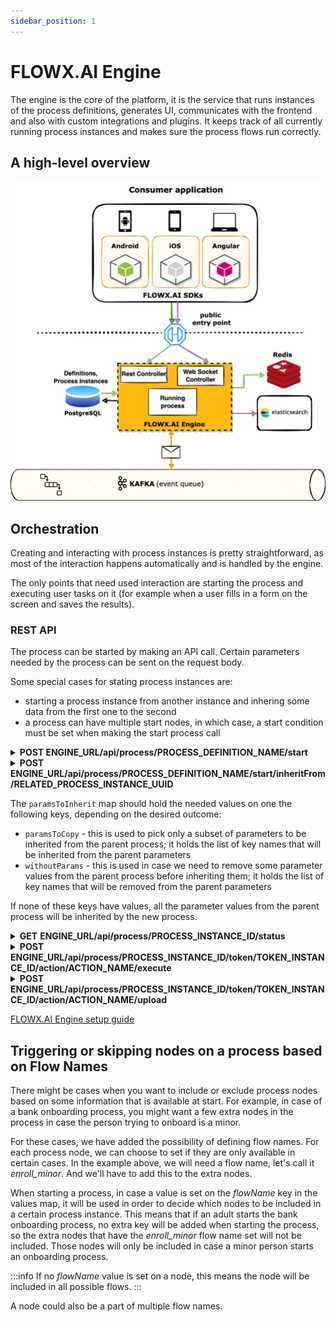 ```yaml
---
sidebar_position: 1
---
```


# FLOWX.AI Engine

The engine is the core of the platform, it is the service that runs instances of the process definitions, generates UI, communicates with the frontend and also with custom integrations and plugins. It keeps track of all currently running process instances and makes sure the process flows run correctly.

## A high-level overview

![](../img/image%20(20).png)

## Orchestration

Creating and interacting with process instances is pretty straightforward, as most of the interaction happens automatically and is handled by the engine.

The only points that need used interaction are starting the process and executing user tasks on it (for example when a user fills in a form on the screen and saves the results).

### REST API

The process can be started by making an API call. Certain parameters needed by the process can be sent on the request body.

Some special cases for stating process instances are:

* starting a process instance from another instance and inhering some data from the first one to the second
* a process can have multiple start nodes, in which case, a start condition must be set when making the start process call

<details>
<summary><span class="postcall"><b>POST</b></span><b> ENGINE_URL/api/process/PROCESS_DEFINITION_NAME/start</b></summary>

**Start process** - starts a new process instance for the requested process definition name

**Parameters**

**Path**

`PROCESS_DEFINITION_NAME` (string) - the name of the process definition to instantiate

**Body** (object) - a JSON object with relevant process data

**Responses**

200 - returns all the relevant process instance data

</details>


<details>
<summary><span class="postcall"><b>POST</b></span> <b>ENGINE_URL/api/process/PROCESS_DEFINITION_NAME/start/inheritFrom/RELATED_PROCESS_INSTANCE_UUID</b></summary>

**Start process and inherit values from previous process** - start a new process instance which inherits some values from a previous process

**Parameters**

**Path**

`RELATED_PEROCESS_INSTANCE_UUID` (string) - the name of the process definition to instantiate

`PROCESS_DEFINITION_NAME` (string) - the name of the process definition to be started


**Body** 

`paramsToInherit` (string) - a map with info regarding which values to copy from the related process instance

**Responses**

200 

</details>

The `paramsToInherit` map should hold the needed values on one the following keys, depending on the desired outcome:

* `paramsToCopy` - this is used to pick only a subset of parameters to be inherited from the parent process; it holds the list of key names that will be inherited from the parent parameters
* `withoutParams` - this is used in case we need to remove some parameter values from the parent process before inheriting them; it holds the list of key names that will be removed from the parent parameters

If none of these keys have values, all the parameter values from the parent process will be inherited by the new process.


<details>
<summary><span class="getcall"><b>GET</b></span> <b>ENGINE_URL/api/process/PROCESS_INSTANCE_ID/status</b></summary>

**Process status** - returns the complete data about the requested process instance

**Parameters**

**Path**

`PROCESS_INSTANCE_ID` (string) - the name of the process definition to instantiate

**Responses**

200 - returns all the info related to the requested process instance

</details>


<details>
<summary><span class="postcall"><b>POST</b></span> <b>ENGINE_URL/api/process/PROCESS_INSTANCE_ID/token/TOKEN_INSTANCE_ID/action/ACTION_NAME/execute</b></summary>

**Execute action** - runs an action on a process instance

**Parameters**

**Path**

`ACTION_NAME` (string) - the name of the action to run

`TOKEN_INSTANCE_ID` (integer) - the token instance id

`PROCESS_INSTANCE_ID` (integer) - the process instance id

**Responses**

200 

</details>


<details>
<summary><span class="postcall"><b>POST</b></span> <b>ENGINE_URL/api/process/PROCESS_INSTANCE_ID/token/TOKEN_INSTANCE_ID/action/ACTION_NAME/upload</b></summary>

**File upload** - runs an action to upload file to the process instance

**Parameters**

**Path**

`ACTION_NAME` (string) - the name of the action to run

`TOKEN_INSTANCE_ID` (integer) - the token instance id

`PROCESS_INSTANCE_ID` (integer) - the process instance id

**Responses**

200 

</details>

[FLOWX.AI Engine setup guide](../platform-setup-guide/flowx-engine-setup-guide/flowx-engine-setup-guide.md)

## Triggering or skipping nodes on a process based on Flow Names

There might be cases when you want to include or exclude process nodes based on some information that is available at start. For example, in case of a bank onboarding process, you might want a few extra nodes in the process in case the person trying to onboard is a minor.

For these cases, we have added the possibility of defining flow names. For each process node, we can choose to set if they are only available in certain cases. In the example above, we will need a flow name, let's call it _enroll\_minor_. And we'll have to add this to the extra nodes.

When starting a process, in case a value is set on the _flowName_ key in the values map, it will be used in order to decide which nodes to be included in a certain process instance. This means that if an adult starts the bank onboarding process, no extra key will be added when starting the process, so the extra nodes that have the _enroll\_minor_ flow name set will not be included. Those nodes will only be included in case a minor person starts an onboarding process.

:::info
If no _flowName_ value is set on a node, this means the node will be included in all possible flows.
:::

A node could also be a part of multiple flow names.